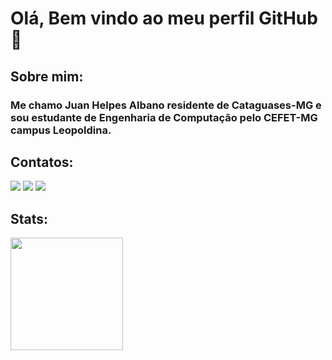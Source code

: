 # Olá, Bem vindo ao meu perfil GitHub 👋 
## Sobre mim:
### Me chamo Juan Helpes Albano residente de Cataguases-MG e sou estudante de Engenharia de Computação pelo CEFET-MG campus Leopoldina.

## Contatos:

<div>
<a href="https://www.instagram.com/juan_helpes/" target="_blank"><img loading="lazy" src="https://img.shields.io/badge/-Instagram-%23E4405F?style=for-the-badge&logo=instagram&logoColor=white" target="_blank"></a>
<a href = "helpeshs@gmail.com"><img loading="lazy" src="https://img.shields.io/badge/Gmail-D14836?style=for-the-badge&logo=gmail&logoColor=white" target="_blank"></a>
<a href="https://www.linkedin.com/in/juan-helpes-61864a22b/" target="_blank"><img loading="lazy" src="https://img.shields.io/badge/-LinkedIn-%230077B5?style=for-the-badge&logo=linkedin&logoColor=white" target="_blank"></a>   
</div>

## Stats:
<div>
<a href="https://github.com/JuanHelpes">
<img loading="lazy" height="180em" src="https://github-readme-stats.vercel.app/api/top-langs/?username=JuanHelpes&layout=compact&langs_count=7&theme=dracula"/>
</div>
